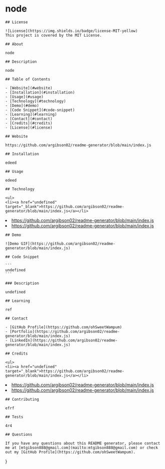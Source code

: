 # node
  
	## License
  
	![License](https://img.shields.io/badge/license-MIT-yellow)
	This project is covered by the MIT License.
  
	## About
  
	node
  
	## Description
  
	node
  
	## Table of Contents
  
	- [Website](#website)
	- [Installation](#installation)
	- [Usage](#usage)
	- [Technology](#technology)
	- [Demo](#demo)
	- [Code Snippet](#code-snippet)
	- [Learning](#learning)
	- [Contact](#contact)
	- [Credits](#credits)
	- [License](#license)
  
	## Website
  
	https://github.com/argibson02/readme-generator/blob/main/index.js
  
	## Installation
  
	edeed
  
	## Usage
  
	edeed
  
	## Technology
  
	<ul>
	<li><a href="undefined" target="_blank">https://github.com/argibson02/readme-generator/blob/main/index.js</a></li>
<li><a href="undefined" target="_blank">https://github.com/argibson02/readme-generator/blob/main/index.js</a></li>
<li><a href="undefined" target="_blank">https://github.com/argibson02/readme-generator/blob/main/index.js</a></li>
	</ul>
  
	## Demo
  
	![Demo GIF](https://github.com/argibson02/readme-generator/blob/main/index.js)
  
	## Code Snippet
  
	```
	undefined
	```
  
	### Description
  
	undefined
  
	## Learning
  
	ref
  
	## Contact
  
	- [GitHub Profile](https://github.com/ohSweetWampum)
	- [Portfolio](https://github.com/argibson02/readme-generator/blob/main/index.js)
	- [LinkedIn](https://github.com/argibson02/readme-generator/blob/main/index.js)
  
	## Credits
  
	<ul>
	<li><a href="undefined" target="_blank">https://github.com/argibson02/readme-generator/blob/main/index.js</a></li>
<li><a href="undefined" target="_blank">https://github.com/argibson02/readme-generator/blob/main/index.js</a></li>
<li><a href="undefined" target="_blank">https://github.com/argibson02/readme-generator/blob/main/index.js</a></li>
	</ul>
  
	## Contributing
  
	efrf
  
	## Tests
  
	4r4
  
	## Questions
  
	If you have any questions about this README generator, please contact me at [mtgibson888@gmail.com](mailto:mtgibson888@gmail.com) or check out my [GitHub Profile](https://github.com/ohSweetWampum).
  }